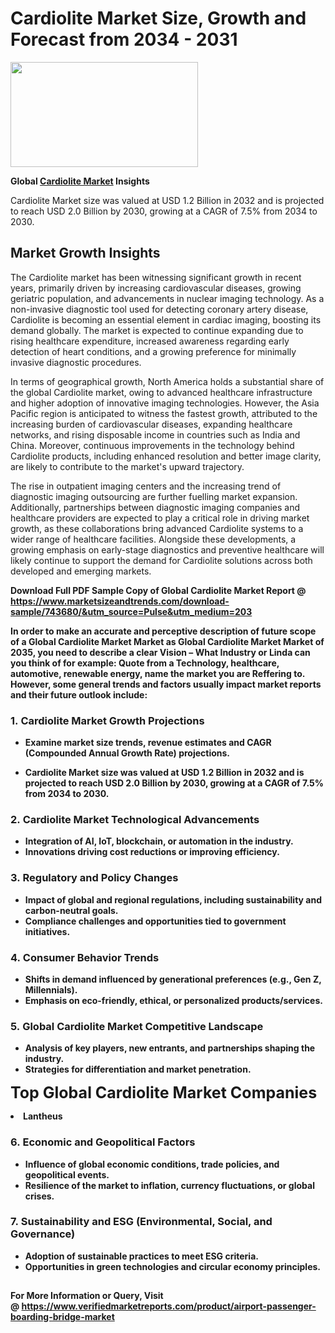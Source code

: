 <H1>Cardiolite Market Size, Growth and Forecast from 2034 - 2031</H1><img class="aligncenter size-medium wp-image-584254" src="https://thirdeyenews.in/wp-content/uploads/2034/09/Global-Market-Research-300x168.jpeg" alt="" width="300" height="168" /><p><strong>Global&nbsp;<a href="https://www.marketsizeandtrends.com/download-sample/743680/&amp;utm_source=Pulse&amp;utm_medium=203">Cardiolite Market</a> Insights</strong></p><p>Cardiolite Market size was valued at USD 1.2 Billion in 2032 and is projected to reach USD 2.0 Billion by 2030, growing at a CAGR of 7.5% from 2034 to 2030.</p><p><h2>Market Growth Insights</h2> <p>The Cardiolite market has been witnessing significant growth in recent years, primarily driven by increasing cardiovascular diseases, growing geriatric population, and advancements in nuclear imaging technology. As a non-invasive diagnostic tool used for detecting coronary artery disease, Cardiolite is becoming an essential element in cardiac imaging, boosting its demand globally. The market is expected to continue expanding due to rising healthcare expenditure, increased awareness regarding early detection of heart conditions, and a growing preference for minimally invasive diagnostic procedures.</p> <p><strong></strong></p> <p>In terms of geographical growth, North America holds a substantial share of the global Cardiolite market, owing to advanced healthcare infrastructure and higher adoption of innovative imaging technologies. However, the Asia Pacific region is anticipated to witness the fastest growth, attributed to the increasing burden of cardiovascular diseases, expanding healthcare networks, and rising disposable income in countries such as India and China. Moreover, continuous improvements in the technology behind Cardiolite products, including enhanced resolution and better image clarity, are likely to contribute to the market's upward trajectory.</p> <p>The rise in outpatient imaging centers and the increasing trend of diagnostic imaging outsourcing are further fuelling market expansion. Additionally, partnerships between diagnostic imaging companies and healthcare providers are expected to play a critical role in driving market growth, as these collaborations bring advanced Cardiolite systems to a wider range of healthcare facilities. Alongside these developments, a growing emphasis on early-stage diagnostics and preventive healthcare will likely continue to support the demand for Cardiolite solutions across both developed and emerging markets.</p> <p><strong></p><p><span class=""><strong>Download Full PDF Sample Copy of Global Cardiolite Market Report</strong> @ <a href="https://www.marketsizeandtrends.com/download-sample/743680/&amp;utm_source=Pulse&amp;utm_medium=203" target="_blank">https://www.marketsizeandtrends.com/download-sample/743680/&amp;utm_source=Pulse&amp;utm_medium=203</a></span></p><p>In order to make an accurate and perceptive description of future scope of a Global&nbsp;Cardiolite Market Market as Global&nbsp;Cardiolite Market Market of 2035, you need to describe a clear Vision &ndash; What Industry or Linda can you think of for example: Quote from a Technology, healthcare, automotive, renewable energy, name the market you are Reffering to. However, some general trends and factors usually impact market reports and their future outlook include:</p><h3>1.&nbsp;<strong>Cardiolite Market Growth Projections</strong></h3><ul><li>Examine market size trends, revenue estimates and CAGR (Compounded Annual Growth Rate) projections.</li><li><p>Cardiolite Market size was valued at USD 1.2 Billion in 2032 and is projected to reach USD 2.0 Billion by 2030, growing at a CAGR of 7.5% from 2034 to 2030.</p></li></ul><h3>2.&nbsp;<strong>Cardiolite Market Technological Advancements</strong></h3><ul><li>Integration of AI, IoT, blockchain, or automation in the industry.</li><li>Innovations driving cost reductions or improving efficiency.</li></ul><h3>3.&nbsp;<strong>Regulatory and Policy Changes</strong></h3><ul><li>Impact of global and regional regulations, including sustainability and carbon-neutral goals.</li><li>Compliance challenges and opportunities tied to government initiatives.</li></ul><h3>4.&nbsp;<strong>Consumer Behavior Trends</strong></h3><ul><li>Shifts in demand influenced by generational preferences (e.g., Gen Z, Millennials).</li><li>Emphasis on eco-friendly, ethical, or personalized products/services.</li></ul><h3>5.&nbsp;<strong>Global Cardiolite Market Competitive Landscape</strong></h3><ul><li>Analysis of key players, new entrants, and partnerships shaping the industry.</li><li>Strategies for differentiation and market penetration.</li></ul><p data-pm-slice="1 1 []"><span style="color: inherit; font-family: inherit; font-size: 25px;">Top Global Cardiolite Market Companies</span></p><div class="" data-test-id=""><p><li>Lantheus</li></p></div><h3>6.&nbsp;<strong>Economic and Geopolitical Factors</strong></h3><ul><li>Influence of global economic conditions, trade policies, and geopolitical events.</li><li>Resilience of the market to inflation, currency fluctuations, or global crises.</li></ul><h3>7.&nbsp;<strong>Sustainability and ESG (Environmental, Social, and Governance)</strong></h3><ul><li>Adoption of sustainable practices to meet ESG criteria.</li><li>Opportunities in green technologies and circular economy principles.</li></ul><h2><strong style="font-size: 14px;">For More Information or Query, Visit @&nbsp;</strong><a style="background-color: #ffffff; font-size: 14px;" href="https://www.marketsizeandtrends.com/report/cardiolite-market/" target="_blank">https://www.verifiedmarketreports.com/product/airport-passenger-boarding-bridge-market</a></h2>
